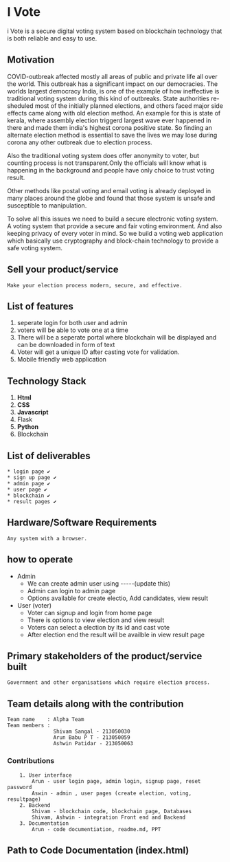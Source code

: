 
# I Vote
i Vote is a secure digital voting system based on blockchain technology that is both reliable and easy to use.

## Motivation

COVID-outbreak affected mostly all areas of public and private life all over the world. This outbreak has a significant impact on our democracies. 
The worlds largest democracy India, is one of the example of how ineffective is traditional voting system during this kind of outbreaks. State authorities re-sheduled most of the initially planned elections, and others faced major side effects came along with old election method. An example for this is state of kerala, where assembly election triggerd largest wave ever happened in there and made them india's highest corona positive state. So finding an alternate election method is essential to save the lives we may lose during corona any other outbreak due to election process.

Also the traditional voting system does offer anonymity to voter, but counting process is not transparent.Only the officials will know what is happening in the background and people have only choice to trust voting result.

Other methods like postal voting and email voting is already deployed in many places around the globe and found that those system is unsafe and susceptible to manipulation.

To solve all this issues we need to build a secure electronic voting system. A voting system that provide a secure and fair voting environment. And also keeping privacy of every voter in mind. So we build a voting web application which basically use cryptography and block-chain technology to provide a safe voting system.

## Sell your product/service
    Make your election process modern, secure, and effective.
## List of features

1. seperate login for both user and admin
2. voters will be able to vote one at a time
3. There will be a seperate portal where blockchain will be displayed and can be downloaded in form of text
4. Voter will get a unique ID after casting vote for validation.
4. Mobile friendly web application

## Technology Stack

1. **Html**
2. **CSS**
3. **Javascript**
4. Flask
5. **Python**
6. Blockchain

## List of deliverables 

    * login page ✔️
    * sign up page ✔️
    * admin page ✔️
    * user page ✔️
    * blockchain ✔️
    * result pages ✔️

## Hardware/Software Requirements
    Any system with a browser.
    
## how to operate

* Admin
    * We can create admin user using -----(update this)  
    * Admin can login to admin page
    * Options available for create electio, Add candidates, view result
* User (voter)
    * Voter can signup and login from home page
    * There is options to view election and view result 
    * Voters can select a election by its id and cast vote
    * After election end the result will be availble in view result page
     
## Primary stakeholders of the product/service built
    Government and other organisations which require election process.

## Team details along with the contribution
``` 
Team name    : Alpha Team
Team members :  
               Shivam Sangal - 213050030
               Arun Babu P T - 213050059
               Ashwin Patidar - 213050063
```
### Contributions
``` 
    1. User interface
        Arun - user login page, admin login, signup page, reset password
        Aswin - admin , user pages (create election, voting, resultpage)
    2. Backend
        Shivam - blockchain code, blockchain page, Databases
        Shivam, Ashwin - integration Front end and Backend
    3. Documentation
        Arun - code documentiation, readme.md, PPT
```
## Path to Code Documentation (index.html)
